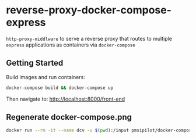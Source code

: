 # reverse-proxy-docker-compose-express

`http-proxy-middlware` to serve a reverse proxy that routes to multiple `express` applications as containers via `docker-compose`

## Getting Started

Build images and run containers:

```bash
docker-compose build && docker-compose up
```

Then navigate to: <http://localhost:8000/front-end>

## Regenerate docker-compose.png
```bash
docker run --rm -it --name dcv -v $(pwd):/input pmsipilot/docker-compose-viz render -m image docker-compose.yml
```